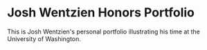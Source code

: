 # Josh Wentzien Honors Portfolio

This is Josh Wentzien's personal portfolio illustrating his time at the
University of Washington.
